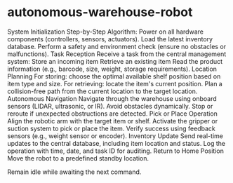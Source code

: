 # autonomous-warehouse-robot
System Initialization
Step-by-Step Algorithm:
Power on all hardware components (controllers, sensors, actuators).
Load the latest inventory database.
Perform a safety and environment check (ensure no obstacles or malfunctions).
Task Reception
Receive a task from the central management system:
Store an incoming item
Retrieve an existing item
Read the product information (e.g., barcode, size, weight, storage requirements).
Location Planning
For storing: choose the optimal available shelf position based on item type and size.
For retrieving: locate the item's current position.
Plan a collision-free path from the current location to the target location.
Autonomous Navigation
Navigate through the warehouse using onboard sensors (LIDAR, ultrasonic, or IR).
Avoid obstacles dynamically.
Stop or reroute if unexpected obstructions are detected.
Pick or Place Operation
Align the robotic arm with the target item or shelf.
Activate the gripper or suction system to pick or place the item.
Verify success using feedback sensors (e.g., weight sensor or encoder).
Inventory Update
Send real-time updates to the central database, including item location and status.
Log the operation with time, date, and task ID for auditing.
Return to Home Position
Move the robot to a predefined standby location.

Remain idle while awaiting the next command.

